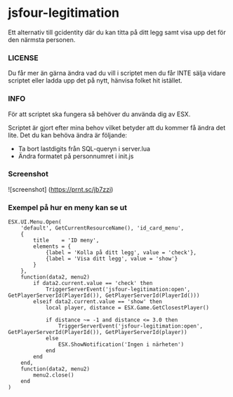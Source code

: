 # jsfour-legitimation
Ett alternativ till gcidentity där du kan titta på ditt legg samt visa upp det för den närmsta personen.

### LICENSE
Du får mer än gärna ändra vad du vill i scriptet men du får INTE sälja vidare scriptet eller ladda upp det på nytt, hänvisa folket hit istället.

### INFO
För att scriptet ska fungera så behöver du använda dig av ESX.

Scriptet är gjort efter mina behov vilket betyder att du kommer få ändra det lite.
Det du kan behöva ändra är följande:

- Ta bort lastdigits från SQL-queryn i server.lua
- Ändra formatet på personnumret i init.js

### Screenshot
![screenshot] (https://prnt.sc/jb7zzi)

### Exempel på hur en meny kan se ut
```
ESX.UI.Menu.Open(
	'default', GetCurrentResourceName(), 'id_card_menu',
	{
		title    = 'ID meny',
		elements = {
			{label = 'Kolla på ditt legg', value = 'check'},
			{label = 'Visa ditt legg', value = 'show'}
		}
	},
	function(data2, menu2)
		if data2.current.value == 'check' then
			TriggerServerEvent('jsfour-legitimation:open', GetPlayerServerId(PlayerId()), GetPlayerServerId(PlayerId()))
		elseif data2.current.value == 'show' then
			local player, distance = ESX.Game.GetClosestPlayer()

			if distance ~= -1 and distance <= 3.0 then
				TriggerServerEvent('jsfour-legitimation:open', GetPlayerServerId(PlayerId()), GetPlayerServerId(player))
			else
				ESX.ShowNotification('Ingen i närheten')
			end
		end
	end,
	function(data2, menu2)
		menu2.close()
	end
)
```
